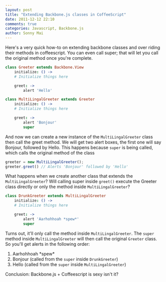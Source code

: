 ```yaml
---
layout: post
title: "Extending Backbone.js classes in CoffeeScript"
date: 2011-12-12 22:10
comments: true
categories: Javascript, Backbone.js
author: Sonny Mai
---
```


Here's a very quick how-to on extending backbone classes and over riding their methods in coffeescript. You can even call super; that will let you call the original method once you're complete.

``` coffeescript greeter.js
class Greeter extends Backbone.View  
	initialize: () ->
  	# Initialize things here

	greet: ->
		alert 'Hello'
```

``` coffeescript multi_lingal_greeter.js
class MultiLingalGreeter extends Greeter
	initialize: () ->
	# Initialize things here

	greet: ->
		alert 'Bonjour'
		super
```

And now we can create a new instance of the ```MultiLingalGreeter``` class then call the greet method. We will get two alert boxes, the first one will say Bonjour, followed by Hello. This happens because ```super``` is being called, which calls the original method of the class

``` javascript
greeter = new MultiLingalGreeter();
greeter.greet() // Alerts 'Bonjour' followed by 'Hello'
```

What happens when we create another class that extends the ```MultiLingalGreeter```? Will calling super inside ```greet()``` execute the Greeter class directly or only the method inside ```MultiLingalGreeter```?

``` coffeescript drunk_greeter.js
class DrunkGreeter extends MultiLingalGreeter
	initialize: () ->
	# Initialize things here

	greet: ->
		alert 'Aarhohhoah *spew*'
		super
```

Turns out, it'll only call the method inside ```MultiLingalGreeter```. The ```super``` method inside ```MultiLingalGreeter``` will then call the original ```Greeter``` class.
So you'll get alerts in the following order:

1. Aarhohhoah \*spew\*
2. Bonjour (called from the ```super``` inside ```DrunkGreeter```)
3. Hello (called from the ```super``` inside ```MultiLingalGreeter```)

Conclusion: Backbone.js + Coffeescript is sexy isn't it?
